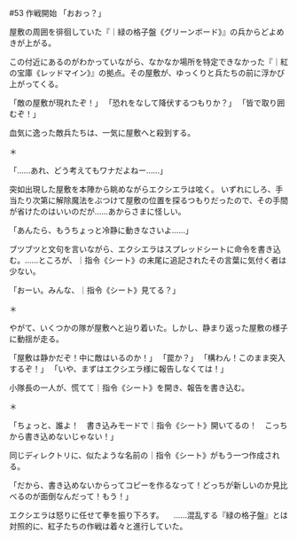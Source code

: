 #53 作戦開始
「おおっ？」

屋敷の周囲を徘徊していた『｜緑の格子盤《グリーンボード》』の兵からどよめきが上がる。

この付近にあるのがわかっていながら、なかなか場所を特定できなかった『｜紅の宝庫《レッドマイン》』の拠点。その屋敷が、ゆっくりと兵たちの前に浮かび上がってくる。

「敵の屋敷が現れたぞ！」
「恐れをなして降伏するつもりか？」
「皆で取り囲むぞ！」

血気に逸った敵兵たちは、一気に屋敷へと殺到する。

＊

「……あれ、どう考えてもワナだよねー……」

突如出現した屋敷を本陣から眺めながらエクシエラは呟く。
いずれにしろ、手当たり次第に解除魔法をぶつけて屋敷の位置を探るつもりだったので、その手間が省けたのはいいのだが……あからさまに怪しい。

「あんたら、もうちょっと冷静に動きなさいよ……」

ブツブツと文句を言いながら、エクシエラはスプレッドシートに命令を書き込む。……ところが、｜指令《シート》の末尾に追記されたその言葉に気付く者は少ない。

「おーい。みんな、｜指令《シート》見てる？」

＊

やがて、いくつかの隊が屋敷へと辿り着いた。しかし、静まり返った屋敷の様子に動揺が走る。

「屋敷は静かだぞ！中に敵はいるのか！」
「罠か？」
「構わん！このまま突入するぞ！」
「いや、まずはエクシエラ様に報告しなくては！」

小隊長の一人が、慌てて｜指令《シート》を開き、報告を書き込む。

＊

「ちょっと、誰よ！　書き込みモードで｜指令《シート》開いてるの！　こっちから書き込めないじゃない！」

同じディレクトリに、似たような名前の｜指令《シート》がもう一つ作成される。

「だから、書き込めないからってコピーを作るなって！どっちが新しいのか見比べるのが面倒なんだって！もう！」

エクシエラは怒りに任せて拳を振り下ろす。
　……混乱する『緑の格子盤』とは対照的に、紅子たちの作戦は着々と進行していた。
